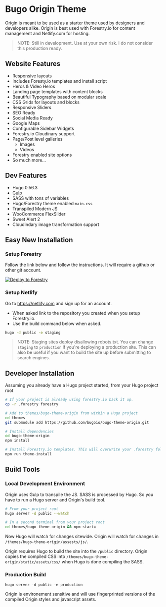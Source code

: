 # Bugo Origin Theme

Origin is meant to be used as a starter theme used by designers and developers alike. Origin is best used with Forestry.io for content management and Netlify.com for hosting.

> NOTE: Still in development. Use at your own risk. I do not consider this production ready.

## Website Features

* Responsive layouts
* Includes Foresty.io templates and install script
* Heros & Video Heros
* Landing page templates with content blocks
* Beautiful Typography based on modular scale
* CSS Grids for layouts and blocks
* Responsive Sliders
* SEO Ready
* Social Media Ready
* Google Maps
* Configurable Sidebar Widgets
* Forestry.io Cloudinary support
* Page/Post level galleries
  * Images
  * Videos
* Forestry enabled site options
* So much more…

## Dev Features

* Hugo 0.56.3
* Gulp
* SASS with tons of variables
* Hugo/Forestry theme enabled ```main.css```
* Transpiled Modern JS
* WooCommerce FlexSlider
* Sweet Alert 2
* Cloudindary image transformation support

## Easy New Installation

### Setup Forestry 

Follow the link below and follow the instructions. It will require a github or other git account.

[![Deploy to Forestry](https://assets.forestry.io/import-to-forestry.svg)](https://app.forestry.io/quick-start?repo=bugoio/bugo-starter-origin&engine=hugo&version=0.56.3)

### Setup Netlify

Go to https://netlify.com and sign up for an account. 

* When asked link to the repository you created when you setup Forestry.io. 
* Use the build command below when asked.

```bash
hugo -d public -e staging
```

> NOTE: Staging sites deploy disallowing robots.txt. You can change ```staging``` to ```production``` if you're deploying a production site. This can also be useful if you want to build the site up before submitting to search engines.

## Developer Installation

Assuming you already have a Hugo project started, from your Hugo project root

```bash
# If your project is already using forestry.io back it up.
cp -r .forestry forestry

# Add to themes/bugo-theme-origin from within a Hugo project
cd themes
git submodule add https://github.com/bugoio/bugo-theme-origin.git

# Install dependencies
cd bugo-theme-origin
npm install

# Install Forestry.io templates. This will overwrite your .forestry folder. 
npm run theme-install
```

## Build Tools

### Local Development Environment

Origin uses Gulp to transpile the JS. SASS is processed by Hugo. 
So you have to run a Hugo server and Origin's build tool.

```bash
# From your project root
hugo server -d public --watch

# In a second terminal from your project root
cd themes/bugo-theme-origin && npm start=
```

Now Hugo will watch for changes sitewide. Origin will watch for changes in ```/themes/bugo-theme-origin/assests/js/```.

Origin requires Hugo to build the site into the ```/public``` directory. Origin copies the compiled CSS into ```/themes/bugo-theme-origin/static/assets/css/``` when Hugo is done compiling the SASS.

### Production Build

```base
hugo server -d public -e production
```

Origin is environement sensitive and will use fingerprinted versions of the compiled Origin styles and javascript assets.
